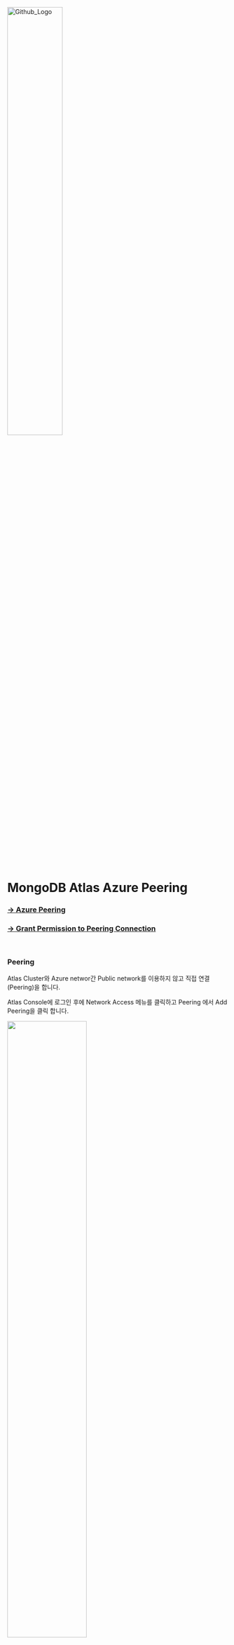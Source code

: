 <img src="https://companieslogo.com/img/orig/MDB_BIG-ad812c6c.png?t=1648915248" width="50%" title="Github_Logo"/> <br>


# MongoDB Atlas Azure Peering

### [&rarr; Azure Peering](#Peering)
### [&rarr; Grant Permission to Peering Connection](#Permission)

<br>

### Peering
Atlas Cluster와 Azure networ간 Public network를 이용하지 않고 직접 연결(Peering)을 합니다.

Atlas Console에 로그인 후에 Network Access 메뉴를 클릭하고 Peering 에서 Add Peering을 클릭 합니다.   

<img src="/images/image01.png" width="60%" height="60%">     

Azure를 선택 한 후 연결 대상 네트워크 정보를 입력 하여야 합니다. (Azure Console에서 데이터를 얻을 수 있습니다)   

<img src="/images/image02.png" width="90%" height="90%">     

Azure Console에 로그인 후 Subscription을 입력 하여 줍니다.    

<img src="/images/image03.png" width="90%" height="90%">     

Active Directory Tenant ID를 입력 하여 줍니다.    

<img src="/images/image04.png" width="90%" height="90%">     

자원(Virtual Network)이 소속된 Resource Group 이름을 입력 하여 줍니다.    

<img src="/images/image05.png" width="90%" height="90%">     

연결 대상 Network 이름을 입력 하여 줍니다.    

<img src="/images/image06.png" width="90%" height="90%">     

입력을 완료 한 후 대상 네트워크의 리전을 선택 하고 다음을 선택 합니다.    

<img src="/images/image07.png" width="90%" height="90%">     


### Permission

네트워크 연결을 위해 권한을 설정 해야 합니다. 이를 수행 하기 위한 Permission Code 작성 스크립트가 보여지며 이를 실행 하여 줍니다.     

<img src="/images/image08.png" width="90%" height="90%">     


Azure CLI 가 실행 가능한 환경에서 코드를 차례로 수행 하여 줍니다.

````
kim [ ~ ]$ az ad sp create --id e90a1407-55c3-432d-9cb1-3638900a9d22
kim [ ~ ]$ vi peering-role.json 
kim [ ~ ]$ az role definition create --role-definition peering-role.json
Readonly attribute type will be ignored in class <class 'azure.mgmt.authorization.v2022_04_01.models._models_py3.RoleDefinition'>
{
  "assignableScopes": [
    "/subscriptions/15b444cb-e1ff-4319-****-**********/resourceGroups/mdb/providers/Microsoft.Network/virtualNetworks/mongo-vnet"
  ],
  "description": "Grants MongoDB access to manage peering connections on network /subscriptions/15b444cb-e1ff-4319-****-**********/resourceGroups/mdb/providers/Microsoft.Network/virtualNetworks/mongo-vnet",
  "id": "/subscriptions/15b444cb-e1ff-4319-****-**********/providers/Microsoft.Authorization/roleDefinitions/efc08076-6b02-476d-aa1d-2309693e6787",
  "name": "efc08076-6b02-476d-aa1d-2309693e6787",
  "permissions": [
    {
      "actions": [
        "Microsoft.Network/virtualNetworks/virtualNetworkPeerings/read",
        "Microsoft.Network/virtualNetworks/virtualNetworkPeerings/write",
        "Microsoft.Network/virtualNetworks/virtualNetworkPeerings/delete",
        "Microsoft.Network/virtualNetworks/peer/action"
      ],
      "dataActions": [],
      "notActions": [],
      "notDataActions": []
    }
  ],
  "roleName": "AtlasPeering/15b444cb-e1ff-4319-****-**********/mdb/mongo-vnet",
  "roleType": "CustomRole",
  "type": "Microsoft.Authorization/roleDefinitions"
}
kim [ ~ ]$ az role assignment create --role "AtlasPeering/15b444cb-e1ff-4319-****-**********/mdb/mongo-vnet" --assignee "e90a1407-55c3-432d-9cb1-3638900a9d22" --scope "/subscriptions/15b444cb-e1ff-4319-****-**********/resourceGroups/mdb/providers/Microsoft.Network/virtualNetworks/mongo-vnet"
{
  "condition": null,
  "conditionVersion": null,
  "createdBy": null,
  "createdOn": "2023-06-07T15:58:03.107939+00:00",
  "delegatedManagedIdentityResourceId": null,
  "description": null,
  "id": "/subscriptions/15b444cb-e1ff-4319-****-**********/resourceGroups/mdb/providers/Microsoft.Network/virtualNetworks/mongo-vnet/providers/Microsoft.Authorization/roleAssignments/8136f375-5f3a-499b-9d58-c1a33744dbaf",
  "name": "8136f375-5f3a-499b-9d58-c1a33744dbaf",
  "principalId": "78257de6-644f-4284-99dd-c02497b8bb7a",
  "principalType": "ServicePrincipal",
  "resourceGroup": "mdb",
  "roleDefinitionId": "/subscriptions/15b444cb-e1ff-4319-****-**********/providers/Microsoft.Authorization/roleDefinitions/efc08076-6b02-476d-aa1d-2309693e6787",
  "scope": "/subscriptions/15b444cb-e1ff-4319-****-**********/resourceGroups/mdb/providers/Microsoft.Network/virtualNetworks/mongo-vnet",
  "type": "Microsoft.Authorization/roleAssignments",
  "updatedBy": "22fdfb2d-245f-4c60-94f6-79c99a6763d8",
  "updatedOn": "2023-06-07T15:58:04.481484+00:00"
}
````

실행 완료 후 Atlas console에서 validation을 실행 하여 줍니다.   

<img src="/images/image09.png" width="90%" height="90%">     

저장이 완료되면 Peering 상태가 available 로 변경 됩니다.    

<img src="/images/image10.png" width="90%" height="90%">    

Virtual network 에 VM을 생성 하고 연결 테스트를 진행 합니다.    
Cluster에서 Connection 버튼을 클릭 합니다.    

연결 정보에서 Private IP for Peering을 선택 합니다.   

<img src="/images/image11.png" width="80%" height="80%">     

Mongosh 로 테스트 할 것임으로 Shell을 선택 합니다.   

<img src="/images/image12.png" width="70%" height="70%">     

접속 주소를 복사 한 후 VM terminal에서 실행 하여 줍니다.

````
[azureuser@mongo ~]$ mongosh "mongodb+srv://azuretest-pri.ABCDE.mongodb.net" --apiVersion 1 --username myAtlasUser
Enter password: **********
Current Mongosh Log ID: 6480ac439de0b8087acb9822
Connecting to:          mongodb+srv://<credentials>@azuretest-pri.ABCDE.mongodb.net/?appName=mongosh+1.9.1
Using MongoDB:          6.0.6 (API Version 1)
Using Mongosh:          1.9.1

For mongosh info see: https://docs.mongodb.com/mongodb-shell/

Atlas atlas-13urby-shard-0 [primary] test>

````

실제 접속 주소가 Private IP로 되는지 확인 하기 위해 다음을 수행 합니다.     

````
[azureuser@mongo ~]$ dig srv _mongodb._tcp.azuretest-pri.ABCDE.mongodb.net
; <<>> DiG 9.11.36-RedHat-9.11.36-3.el8 <<>> srv _mongodb._tcp.azuretest-pri.ABCDE.mongodb.net
;; global options: +cmd
;; Got answer:
;; ->>HEADER<<- opcode: QUERY, status: NOERROR, id: 162
;; flags: qr rd ra; QUERY: 1, ANSWER: 3, AUTHORITY: 0, ADDITIONAL: 4

;; OPT PSEUDOSECTION:
; EDNS: version: 0, flags:; udp: 1224
;; QUESTION SECTION:
;_mongodb._tcp.azuretest-pri.ABCDE.mongodb.net. IN SRV

;; ANSWER SECTION:
_mongodb._tcp.azuretest-pri.ABCDE.mongodb.net. 60 IN SRV 0 0 27017 azuretest-shard-00-00-pri.ABCDE.mongodb.net.
_mongodb._tcp.azuretest-pri.ABCDE.mongodb.net. 60 IN SRV 0 0 27017 azuretest-shard-00-01-pri.ABCDE.mongodb.net.
_mongodb._tcp.azuretest-pri.ABCDE.mongodb.net. 60 IN SRV 0 0 27017 azuretest-shard-00-02-pri.ABCDE.mongodb.net.

;; ADDITIONAL SECTION:
azuretest-shard-00-00-pri.ABCDE.mongodb.net. 60 IN A 192.168.254.5
azuretest-shard-00-01-pri.ABCDE.mongodb.net. 60 IN A 192.168.254.4
azuretest-shard-00-02-pri.ABCDE.mongodb.net. 60 IN A 192.168.254.6

;; Query time: 4 msec
;; SERVER: 168.63.129.16#53(168.63.129.16)
;; WHEN: Wed Jun 07 16:12:53 UTC 2023
;; MSG SIZE  rcvd: 311
````

접속 주소가 192.168.254.4 ~ 192.168.254.6 으로 Public 주소가 아닌 내부 주소로 접속 하는 것을 확인 할 수 있습니다.    